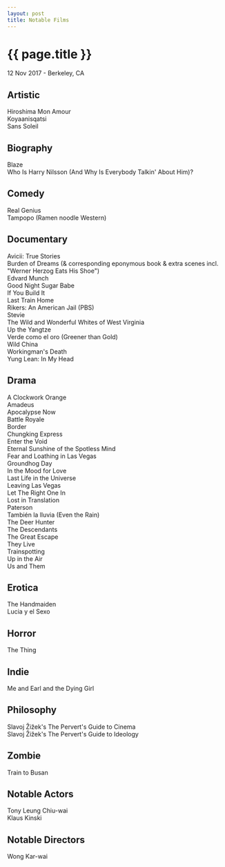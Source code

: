 ```yaml
---
layout: post
title: Notable Films
---
```


{{ page.title }}
================

<p class="meta">12 Nov 2017 - Berkeley, CA</p>

## Artistic
Hiroshima Mon Amour  
Koyaanisqatsi  
Sans Soleil

## Biography
Blaze  
Who Is Harry Nilsson (And Why Is Everybody Talkin' About Him)?

## Comedy
Real Genius  
Tampopo (Ramen noodle Western)

## Documentary
Avicii: True Stories  
Burden of Dreams (& corresponding eponymous book & extra scenes incl. "Werner Herzog Eats His Shoe")  
Edvard Munch  
Good Night Sugar Babe  
If You Build It  
Last Train Home  
Rikers: An American Jail (PBS)  
Stevie  
The Wild and Wonderful Whites of West Virginia  
Up the Yangtze  
Verde como el oro (Greener than Gold)  
Wild China  
Workingman's Death  
Yung Lean: In My Head

## Drama
A Clockwork Orange  
Amadeus  
Apocalypse Now  
Battle Royale  
Border  
Chungking Express  
Enter the Void  
Eternal Sunshine of the Spotless Mind  
Fear and Loathing in Las Vegas  
Groundhog Day  
In the Mood for Love  
Last Life in the Universe  
Leaving Las Vegas  
Let The Right One In  
Lost in Translation  
Paterson  
También la lluvia (Even the Rain)  
The Deer Hunter  
The Descendants  
The Great Escape  
They Live  
Trainspotting  
Up in the Air  
Us and Them

## Erotica
The Handmaiden  
Lucia y el Sexo

## Horror
The Thing

## Indie
Me and Earl and the Dying Girl

## Philosophy
Slavoj Žižek's The Pervert's Guide to Cinema  
Slavoj Žižek's The Pervert's Guide to Ideology

## Zombie
Train to Busan

## Notable Actors
Tony Leung Chiu-wai  
Klaus Kinski

## Notable Directors
Wong Kar-wai